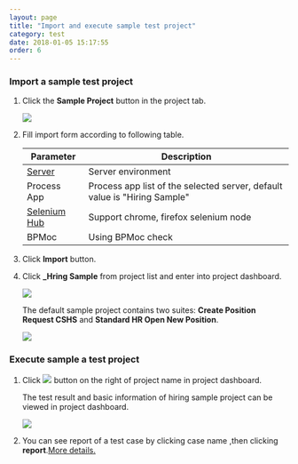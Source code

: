```yaml
---
layout: page
title: "Import and execute sample test project"
category: test
date: 2018-01-05 15:17:55
order: 6
---
```


### Import a sample test project

  1. Click the **Sample Project** button in the project tab.
  
      ![][test_import_form]
  
  2. Fill import form according to following table.
    
       |   Parameter   | Description    |
       | ------------- |----------------|
       | [Server][1]   |Server environment|
       | Process App   |Process app list of the selected server, default value is "Hiring Sample"|
       | [Selenium Hub][2]  |Support chrome, firefox selenium node|
       | BPMoc         |Using BPMoc check|
   
   3. Click **Import** button.
   
   4. Click **_Hring Sample** from project list and enter into project dashboard.
 
       ![][test_hiring_sample_project]
    
      The default sample project contains two suites: **Create Position Request CSHS** and **Standard HR Open New Position**.
  
       ![][test_import_left_side_bar]
  
###  Execute sample a test project

  1. Click ![][tutorial_case_run_button] button on the right of project name in project dashboard.
  
      The test result and basic information of hiring sample project can be viewed in project dashboard.
  
      ![][test_import_project_info]
  
  2. You can see report of a test case by clicking case name ,then clicking **report**.[More details.][3]
  
[test_import_form]: ../images/test/test_import_form.PNG
[test_import_project_info]: ../images/test/test_import_project_info.PNG
[tutorial_case_run_button]: ../images/tutorial/tutorial_case_run_button.PNG
[test_import_left_side_bar]: ../images/test/test_import_left_side_bar.PNG
[test_hiring_sample_project]: ../images/test/test_hiring_sample_project.PNG
[1]: ../administration/administration-bpm-configuration.html
[2]: ../administration/administration-selenium-hub-configuration.html
[3]: test-case-report.html